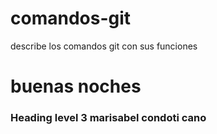 # comandos-git
describe los comandos git con sus funciones

<h1>buenas noches</h1>

### Heading level 3 marisabel condoti cano
